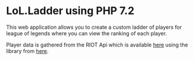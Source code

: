 # LoL.Ladder using PHP 7.2

This web application allows you to create a custom ladder of players for league of legends 
where you can view the ranking of each player.  

Player data is gathered from the RIOT Api which is available [here](https://developer.riotgames.com/) using the library 
from [here](https://github.com/dolejska-daniel/riot-api#initializing-the-library).

